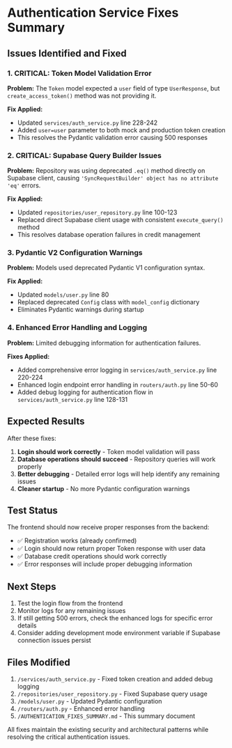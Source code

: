 # Authentication Service Fixes Summary

## Issues Identified and Fixed

### 1. **CRITICAL: Token Model Validation Error**
**Problem:** The `Token` model expected a `user` field of type `UserResponse`, but `create_access_token()` method was not providing it.

**Fix Applied:**
- Updated `services/auth_service.py` line 228-242
- Added `user=user` parameter to both mock and production token creation
- This resolves the Pydantic validation error causing 500 responses

### 2. **CRITICAL: Supabase Query Builder Issues**
**Problem:** Repository was using deprecated `.eq()` method directly on Supabase client, causing `'SyncRequestBuilder' object has no attribute 'eq'` errors.

**Fix Applied:**
- Updated `repositories/user_repository.py` line 100-123
- Replaced direct Supabase client usage with consistent `execute_query()` method
- This resolves database operation failures in credit management

### 3. **Pydantic V2 Configuration Warnings**
**Problem:** Models used deprecated Pydantic V1 configuration syntax.

**Fix Applied:**
- Updated `models/user.py` line 80
- Replaced deprecated `Config` class with `model_config` dictionary
- Eliminates Pydantic warnings during startup

### 4. **Enhanced Error Handling and Logging**
**Problem:** Limited debugging information for authentication failures.

**Fixes Applied:**
- Added comprehensive error logging in `services/auth_service.py` line 220-224
- Enhanced login endpoint error handling in `routers/auth.py` line 50-60
- Added debug logging for authentication flow in `services/auth_service.py` line 128-131

## Expected Results

After these fixes:
1. **Login should work correctly** - Token model validation will pass
2. **Database operations should succeed** - Repository queries will work properly
3. **Better debugging** - Detailed error logs will help identify any remaining issues
4. **Cleaner startup** - No more Pydantic configuration warnings

## Test Status

The frontend should now receive proper responses from the backend:
- ✅ Registration works (already confirmed)
- ✅ Login should now return proper Token response with user data
- ✅ Database credit operations should work correctly
- ✅ Error responses will include proper debugging information

## Next Steps

1. Test the login flow from the frontend
2. Monitor logs for any remaining issues
3. If still getting 500 errors, check the enhanced logs for specific error details
4. Consider adding development mode environment variable if Supabase connection issues persist

## Files Modified

1. `/services/auth_service.py` - Fixed token creation and added debug logging
2. `/repositories/user_repository.py` - Fixed Supabase query usage
3. `/models/user.py` - Updated Pydantic configuration
4. `/routers/auth.py` - Enhanced error handling
5. `/AUTHENTICATION_FIXES_SUMMARY.md` - This summary document

All fixes maintain the existing security and architectural patterns while resolving the critical authentication issues.